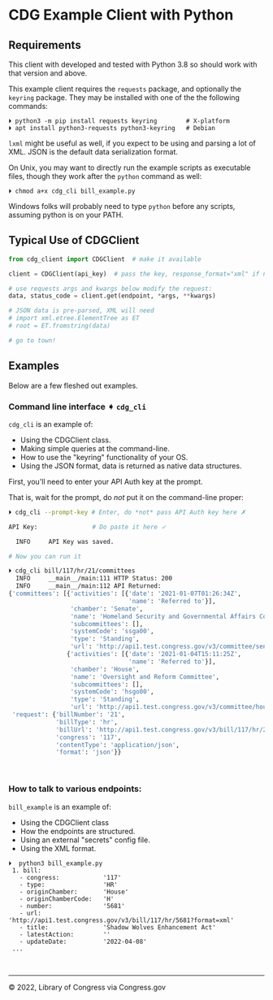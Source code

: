 # CDG Example Client with Python

## Requirements

This client with developed and tested with Python 3.8 so should work with that version
and above.

This example client requires the `requests` package, and optionally the `keyring`
package.
They may be installed with one of the the following commands:

```shell
⏵ python3 -m pip install requests keyring        # X-platform
⏵ apt install python3-requests python3-keyring   # Debian

```

`lxml` might be useful as well, if you expect to be using and parsing a lot of XML.
JSON is the default data serialization format.

On Unix, you may want to directly run the example scripts as executable files,
though they work after the `python` command as well:

```
⏵ chmod a+x cdg_cli bill_example.py
```

Windows folks will probably need to type `python` before any scripts,
assuming python is on your PATH.


## Typical Use of CDGClient

```python
from cdg_client import CDGClient  # make it available

client = CDGClient(api_key)  # pass the key, response_format="xml" if needed

# use requests args and kwargs below modify the request:
data, status_code = client.get(endpoint, *args, **kwargs)

# JSON data is pre-parsed, XML will need
# import xml.etree.ElementTree as ET
# root = ET.fromstring(data)

# go to town!
```

## Examples

Below are a few fleshed out examples.


### Command line interface ➧ `cdg_cli`

`cdg_cli` is an example of:

- Using the CDGClient class.
- Making simple queries at the command-line.
- How to use the "keyring" functionality of your OS.
- Using the JSON format, data is returned as native data structures.

First, you'll need to enter your API Auth key at the prompt.

That is, wait for the prompt, do *not* put it on the command-line proper:

```sh
⏵ cdg_cli --prompt-key # Enter, do *not* pass API Auth key here ✗

API Key:               # Do paste it here ✓

  INFO     API Key was saved.

# Now you can run it

⏵ cdg_cli bill/117/hr/21/committees
  INFO     __main__/main:111 HTTP Status: 200
  INFO     __main__/main:112 API Returned:
{'committees': [{'activities': [{'date': '2021-01-07T01:26:34Z',
                                 'name': 'Referred to'}],
                 'chamber': 'Senate',
                 'name': 'Homeland Security and Governmental Affairs Committee',
                 'subcommittees': [],
                 'systemCode': 'ssga00',
                 'type': 'Standing',
                 'url': 'http://api1.test.congress.gov/v3/committee/senate/ssga00?format=json'},
                {'activities': [{'date': '2021-01-04T15:11:25Z',
                                 'name': 'Referred to'}],
                 'chamber': 'House',
                 'name': 'Oversight and Reform Committee',
                 'subcommittees': [],
                 'systemCode': 'hsgo00',
                 'type': 'Standing',
                 'url': 'http://api1.test.congress.gov/v3/committee/house/hsgo00?format=json'}],
 'request': {'billNumber': '21',
             'billType': 'hr',
             'billUrl': 'http://api1.test.congress.gov/v3/bill/117/hr/21?format=json',
             'congress': '117',
             'contentType': 'application/json',
             'format': 'json'}}
```

<p>&nbsp;</p>

### How to talk to various endpoints:

`bill_example` is an example of:

- Using the CDGClient class
- How the endpoints are structured.
- Using an external "secrets" config file.
- Using the XML format.


```
⏵  python3 bill_example.py
 1. bill:
   - congress:            '117'
   - type:                'HR'
   - originChamber:       'House'
   - originChamberCode:   'H'
   - number:              '5681'
   - url:                 'http://api1.test.congress.gov/v3/bill/117/hr/5681?format=xml'
   - title:               'Shadow Wolves Enhancement Act'
   - latestAction:        ''
   - updateDate:          '2022-04-08'
 ...
```

<p>&nbsp;</p>

---
© 2022, Library of Congress via Congress.gov

